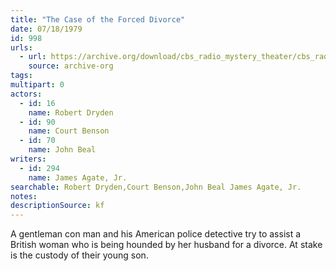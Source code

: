 ```yaml
---
title: "The Case of the Forced Divorce"
date: 07/18/1979
id: 998
urls: 
  - url: https://archive.org/download/cbs_radio_mystery_theater/cbs_radio_mystery_theater-0951-1000.zip/cbs_radio_mystery_theater-0951-1000%2Fcbsrmt_0998_the_case_of_the_forced_divorce.mp3
    source: archive-org
tags: 
multipart: 0
actors:  
  - id: 16
    name: Robert Dryden  
  - id: 90
    name: Court Benson  
  - id: 70
    name: John Beal
writers:  
  - id: 294
    name: James Agate, Jr.
searchable: Robert Dryden,Court Benson,John Beal James Agate, Jr.
notes: 
descriptionSource: kf
---
```

A gentleman con man and his American police detective try to assist a British woman who is being hounded by her husband for a divorce. At stake is the custody of their young son.